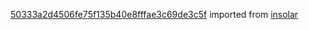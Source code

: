 [50333a2d4506fe75f135b40e8fffae3c69de3c5f](https://github.com/insolar/insolar/commit/50333a2d4506fe75f135b40e8fffae3c69de3c5f) imported from [insolar](https://github.com/insolar/insolar)
